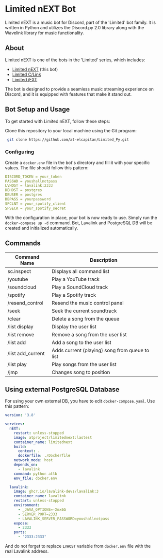 # Limited nEXT Bot

Limited nEXT is a music bot for Discord, part of the 'Limited' bot family. It is written in Python and utilizes the Discord.py 2.0 library along with the Wavelink library for music functionality.

## About

Limited nEXT is one of the bots in the 'Limited' series, which includes:

- [Limited nEXT](https://github.com/at-elcapitan/Limited_Py) (this bot)
- [Limited C/Link](https://github.com/at-elcapitan/Limited-C_Link)
- [Limited jEXT](https://github.com/at-elcapitan/AT-Limited_jEXT)

The bot is designed to provide a seamless music streaming experience on Discord, and it is equipped with features that make it stand out.


## Bot Setup and Usage

To get started with Limited nEXT, follow these steps:

Clone this repository to your local machine using the Git program:

```sh
 git clone https://github.com/at-elcapitan/Limited_Py.git
```


### Configuring

Create a `docker.env` file in the bot's directory and fill it with your specific values. The file should follow this pattern:

```yaml
DISCORD_TOKEN = your_token
PASSWD = youshallnotpass
LVHOST = lavalink:2333
DBHOST = postgres
DBUSER = postgres
DBPASS = yourpassword
SPCLNT = your_spotify_client
SPSECR = your_spotify_secret
```

With the configuration in place, your bot is now ready to use. Simply run the `docker-compose up -d` command. Bot, Lavalink and PostgreSQL DB will be created and initialized automatically.

## Commands

| Command Name      | Description                                        |
| ----------------- | -------------------------------------------------- |
| sc.inspect        | Displays all command list                          |
| /youtube          | Play a YouTube track                               |
| /soundcloud       | Play a SoundCloud track                            |
| /spotify          | Play a Spotify track                               |
| /resend_control   | Resend the music control panel                     |
| /seek             | Seek the current soundtrack                        |
| /clear            | Delete a song from the queue                       |
| /list display     | Display the user list                              |
| /list remove      | Remove a song from the user list                   |
| /list add         | Add a song to the user list                        |
| /list add_current | Adds current (playing) song from queue to list     |
| /list play        | Play songs from the user list                      |
| /jmp              | Changes song to position                           |

## Using external PostgreSQL Database

For using your own external DB, you have to edit `docker-compose.yaml`. Use this pattern:

```yaml
version: '3.8'

services:
  nEXT:
    restart: unless-stopped
    image: atproject/limitednext:lastest
    container_name: limitednext
    build:
      context: .
      dockerfile: ./Dockerfile
    network_mode: host
    depends_on:
      - lavalink
    command: python atlb
    env_file: docker.env

  lavalink:
    image: ghcr.io/lavalink-devs/lavalink:3
    container_name: lavalink
    restart: unless-stopped
    environment:
      - _JAVA_OPTIONS=-Xmx6G
      - SERVER_PORT=2333
      - LAVALINK_SERVER_PASSWORD=youshallnotpass
    expose:
      - 2333
    ports:
      - "2333:2333"
```

And do not forget to replace `LVHOST` variable from `docker.env` file with the real Lavalink address.
